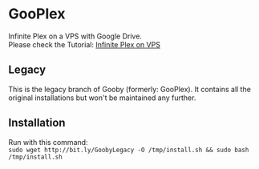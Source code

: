 # GooPlex
Infinite Plex on a VPS with Google Drive.  
Please check the Tutorial: [Infinite Plex on VPS](http://bit.ly/TechPerplexed "How to create an infinite Plex media server using a VPS and Cloud service") 
## Legacy
This is the legacy branch of Gooby (formerly: GooPlex). It contains all the original installations but won't be maintained any further.
## Installation
Run with this command:  
`sudo wget http://bit.ly/GoobyLegacy -O /tmp/install.sh && sudo bash /tmp/install.sh`
